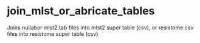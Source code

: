 # join_mlst_or_abricate_tables
Joins nullabor mlst2.tab files into mlst2 super table (csv), or resistome.csv files into resistome super table (csv)
